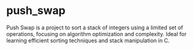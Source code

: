 # push_swap
Push Swap is a project to sort a stack of integers using a limited set of operations, focusing on algorithm optimization and complexity. Ideal for learning efficient sorting techniques and stack manipulation in C.
